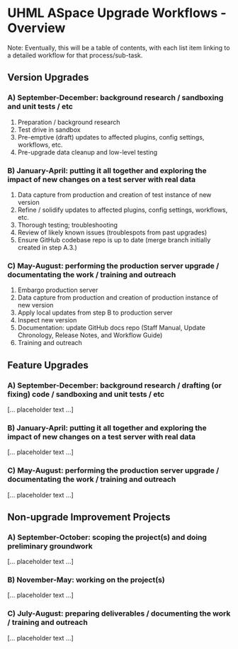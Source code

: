 # UHML ASpace Upgrade Workflows - Overview

Note: Eventually, this will be a table of contents, with each list item linking to a detailed workflow for that process/sub-task.

## Version Upgrades

### A) September-December: background research / sandboxing and unit tests / etc

1. Preparation / background research
2. Test drive in sandbox
3. Pre-emptive (draft) updates to affected plugins, config settings, workflows, etc.
4. Pre-upgrade data cleanup and low-level testing

### B) January-April: putting it all together and exploring the impact of new changes on a test server with real data

1. Data capture from production and creation of test instance of new version
2. Refine / solidify updates to affected plugins, config settings, workflows, etc.
3. Thorough testing; troubleshooting
4. Review of likely known issues (troublespots from past upgrades)
5. Ensure GitHub codebase repo is up to date (merge branch initially created in step A.3.)

### C) May-August: performing the production server upgrade / documentating the work / training and outreach

1. Embargo production server
2. Data capture from production and creation of production instance of new version
3. Apply local updates from step B to production server
4. Inspect new version
5. Documentation: update GitHub docs repo (Staff Manual, Update Chronology, Release Notes, and Workflow Guide)
6. Training and outreach

## Feature Upgrades

### A) September-December: background research / drafting (or fixing) code / sandboxing and unit tests / etc

[... placeholder text ...]

### B) January-April: putting it all together and exploring the impact of new changes on a test server with real data

[... placeholder text ...]

### C) May-August: performing the production server upgrade / documentating the work / training and outreach

[... placeholder text ...]

## Non-upgrade Improvement Projects

### A) September-October: scoping the project(s) and doing preliminary groundwork  

[... placeholder text ...]

### B) November-May: working on the project(s)

[... placeholder text ...]

### C) July-August: preparing deliverables / documenting the work / training and outreach

[... placeholder text ...]
